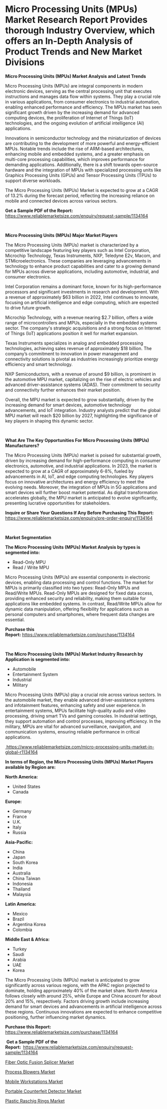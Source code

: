 <p><h1>Micro Processing Units (MPUs) Market Research Report Provides thorough Industry Overview, which offers an In-Depth Analysis of Product Trends and New Market Divisions</h1></p><p><strong>Micro Processing Units (MPUs) Market Analysis and Latest Trends</strong></p>
<p><p>Micro Processing Units (MPUs) are integral components in modern electronic devices, serving as the central processing unit that executes instructions and manages data flow within systems. They play a crucial role in various applications, from consumer electronics to industrial automation, enabling enhanced performance and efficiency. The MPUs market has seen significant growth driven by the increasing demand for advanced computing devices, the proliferation of Internet of Things (IoT) technologies, and the ongoing evolution of artificial intelligence (AI) applications.</p><p>Innovations in semiconductor technology and the miniaturization of devices are contributing to the development of more powerful and energy-efficient MPUs. Notable trends include the rise of ARM-based architectures, enhancing mobile and embedded systems, and a greater emphasis on multi-core processing capabilities, which improves performance for demanding applications. Additionally, there is a shift towards open-source hardware and the integration of MPUs with specialized processing units like Graphics Processing Units (GPUs) and Tensor Processing Units (TPUs) to support diverse workloads.</p><p>The Micro Processing Units (MPUs) Market is expected to grow at a CAGR of 13.2% during the forecast period, reflecting the increasing reliance on mobile and connected devices across various sectors.</p></p>
<p><strong>Get a Sample PDF of the Report:&nbsp;</strong> <a href="https://www.reliablemarketsize.com/enquiry/request-sample/1134164?utm_campaign=1845&utm_medium=2&utm_source=Github&utm_content=ia&utm_term=18122024&utm_id=micro-processing-units-mpus">https://www.reliablemarketsize.com/enquiry/request-sample/1134164</a></p>
<p>&nbsp;</p>
<p><strong>Micro Processing Units (MPUs) Major Market Players</strong></p>
<p><p>The Micro Processing Units (MPUs) market is characterized by a competitive landscape featuring key players such as Intel Corporation, Microchip Technology, Texas Instruments, NXP, Teledyne E2v, Macom, and STMicroelectronics. These companies are leveraging advancements in technology to enhance product capabilities and cater to a growing demand for MPUs across diverse applications, including automotive, industrial, and consumer electronics.</p><p>Intel Corporation remains a dominant force, known for its high-performance processors and significant investments in research and development. With a revenue of approximately $63 billion in 2022, Intel continues to innovate, focusing on artificial intelligence and edge computing, which are expected to drive future growth.</p><p>Microchip Technology, with a revenue nearing $2.7 billion, offers a wide range of microcontrollers and MPUs, especially in the embedded systems sector. The company's strategic acquisitions and a strong focus on Internet of Things (IoT) applications position it well for market expansion.</p><p>Texas Instruments specializes in analog and embedded processing technologies, achieving sales revenue of approximately $18 billion. The company’s commitment to innovation in power management and connectivity solutions is pivotal as industries increasingly prioritize energy efficiency and smart technology.</p><p>NXP Semiconductors, with a revenue of around $9 billion, is prominent in the automotive MPU market, capitalizing on the rise of electric vehicles and advanced driver-assistance systems (ADAS). Their commitment to security and connectivity further enhances their market position.</p><p>Overall, the MPU market is expected to grow substantially, driven by the increasing demand for smart devices, automotive technology advancements, and IoT integration. Industry analysts predict that the global MPU market will reach $20 billion by 2027, highlighting the significance of key players in shaping this dynamic sector.</p></p>
<p>&nbsp;</p>
<p><strong>What Are The Key Opportunities For Micro Processing Units (MPUs) Manufacturers?</strong></p>
<p><p>The Micro Processing Units (MPUs) market is poised for substantial growth, driven by increasing demand for high-performance computing in consumer electronics, automotive, and industrial applications. In 2023, the market is expected to grow at a CAGR of approximately 6-8%, fueled by advancements in AI, IoT, and edge computing technologies. Key players focus on innovative architectures and energy efficiency to meet the evolving needs. Moreover, the integration of MPUs in 5G applications and smart devices will further boost market potential. As digital transformation accelerates globally, the MPU market is anticipated to evolve significantly, presenting lucrative opportunities for stakeholders.</p></p>
<p><strong>Inquire or Share Your Questions If Any Before Purchasing This Report:</strong> <a href="https://www.reliablemarketsize.com/enquiry/pre-order-enquiry/1134164?utm_campaign=1845&utm_medium=2&utm_source=Github&utm_content=ia&utm_term=18122024&utm_id=micro-processing-units-mpus">https://www.reliablemarketsize.com/enquiry/pre-order-enquiry/1134164</a></p>
<p>&nbsp;</p>
<p><strong>Market Segmentation</strong></p>
<p><strong>The Micro Processing Units (MPUs) Market Analysis by types is segmented into:</strong></p>
<p><ul><li>Read-Only MPU</li><li>Read / Write MPU</li></ul></p>
<p><p>Micro Processing Units (MPUs) are essential components in electronic devices, enabling data processing and control functions. The market for MPUs is primarily classified into two types: Read-Only MPUs and Read/Write MPUs. Read-Only MPUs are designed for fixed data access, providing enhanced security and reliability, making them suitable for applications like embedded systems. In contrast, Read/Write MPUs allow for dynamic data manipulation, offering flexibility for applications such as personal computers and smartphones, where frequent data changes are essential.</p></p>
<p><strong>Purchase this Report:&nbsp;</strong><a href="https://www.reliablemarketsize.com/purchase/1134164?utm_campaign=1845&utm_medium=2&utm_source=Github&utm_content=ia&utm_term=18122024&utm_id=micro-processing-units-mpus">https://www.reliablemarketsize.com/purchase/1134164</a></p>
<p>&nbsp;</p>
<p><strong>The Micro Processing Units (MPUs) Market Industry Research by Application is segmented into:</strong></p>
<p><ul><li>Automobile</li><li>Entertainment System</li><li>Industrial</li><li>Military</li></ul></p>
<p><p>Micro Processing Units (MPUs) play a crucial role across various sectors. In the automobile market, they enable advanced driver-assistance systems and infotainment features, enhancing safety and user experience. In entertainment systems, MPUs facilitate high-quality audio and video processing, driving smart TVs and gaming consoles. In industrial settings, they support automation and control processes, improving efficiency. In the military, MPUs are vital for advanced surveillance, navigation, and communication systems, ensuring reliable performance in critical applications.</p></p>
<p><a href="https://www.reliablemarketsize.com/micro-processing-units-market-in-global-r1134164?utm_campaign=1845&utm_medium=2&utm_source=Github&utm_content=ia&utm_term=18122024&utm_id=micro-processing-units-mpus">&nbsp;https://www.reliablemarketsize.com/micro-processing-units-market-in-global-r1134164</a></p>
<p><strong>In terms of Region, the Micro Processing Units (MPUs) Market Players available by Region are:</strong></p>
<p>
    <p> <strong> North America: </strong>
        <ul>
            <li>United States</li>
            <li>Canada</li>
        </ul>
        </p> 
    <p> <strong> Europe: </strong>
        <ul>
            <li>Germany</li>
            <li>France</li>
            <li>U.K.</li>
            <li>Italy</li>
            <li>Russia</li>
        </ul>
        </p> 
    <p> <strong> Asia-Pacific: </strong>
        <ul>
            <li>China</li>
            <li>Japan</li>
            <li>South Korea</li>
            <li>India</li>
            <li>Australia</li>
            <li>China Taiwan</li>
            <li>Indonesia</li>
            <li>Thailand</li>
            <li>Malaysia</li>
        </ul>
        </p> 
    <p> <strong> Latin America: </strong>
        <ul>
            <li>Mexico</li>
            <li>Brazil</li>
            <li>Argentina Korea</li>
            <li>Colombia</li>
        </ul>
        </p> 
    <p> <strong> Middle East & Africa: </strong>
        <ul>
            <li>Turkey</li>
            <li>Saudi</li>
            <li>Arabia</li>
            <li>UAE</li>
            <li>Korea</li>
        </ul>
    </p>
    </p>
<p><p>The Micro Processing Units (MPUs) market is anticipated to grow significantly across various regions, with the APAC region projected to dominate, holding approximately 40% of the market share. North America follows closely with around 25%, while Europe and China account for about 20% and 15%, respectively. Factors driving growth include increasing demand for smart devices and advancements in artificial intelligence across these regions. Continuous innovations are expected to enhance competitive positioning, further influencing market dynamics.</p></p>
<p><strong>Purchase this Report: </strong><a href="https://www.reliablemarketsize.com/purchase/1134164?utm_campaign=1845&utm_medium=2&utm_source=Github&utm_content=ia&utm_term=18122024&utm_id=micro-processing-units-mpus">https://www.reliablemarketsize.com/purchase/1134164</a></p>
<p>&nbsp;<strong>Get a Sample PDF of the Report:&nbsp;&nbsp;</strong><a href="https://www.reliablemarketsize.com/enquiry/request-sample/1134164?utm_campaign=1845&utm_medium=2&utm_source=Github&utm_content=ia&utm_term=18122024&utm_id=micro-processing-units-mpus">https://www.reliablemarketsize.com/enquiry/request-sample/1134164</a></p>
<p><strong></strong></p>
<p><p><a href="https://www.linkedin.com/pulse/market-size-growth-fiber-optic-fusion-splicer-markrt-upcoming-phmjf?utm_campaign=1845&utm_medium=2&utm_source=Github&utm_content=ia&utm_term=18122024&utm_id=micro-processing-units-mpus">Fiber Optic Fusion Splicer Market</a></p><p><a href="https://www.linkedin.com/pulse/industry-insights-global-process-blowers-markets-growth-projections-kntmf?utm_campaign=1845&utm_medium=2&utm_source=Github&utm_content=ia&utm_term=18122024&utm_id=micro-processing-units-mpus">Process Blowers Market</a></p><p><a href="https://www.linkedin.com/pulse/competitive-landscape-mobile-workstations-impressive-cagr-vtyof?utm_campaign=1845&utm_medium=2&utm_source=Github&utm_content=ia&utm_term=18122024&utm_id=micro-processing-units-mpus">Mobile Workstations Market</a></p><p><a href="https://www.linkedin.com/pulse/comprehending-rapid-growth-global-portable-counterfeit-ouwnf?utm_campaign=1845&utm_medium=2&utm_source=Github&utm_content=ia&utm_term=18122024&utm_id=micro-processing-units-mpus">Portable Counterfeit Detector Market</a></p><p><a href="https://www.linkedin.com/pulse/key-drivers-plastic-raschig-rings-market-how-its-growing-rk1uf?utm_campaign=1845&utm_medium=2&utm_source=Github&utm_content=ia&utm_term=18122024&utm_id=micro-processing-units-mpus">Plastic Raschig Rings Market</a></p></p>